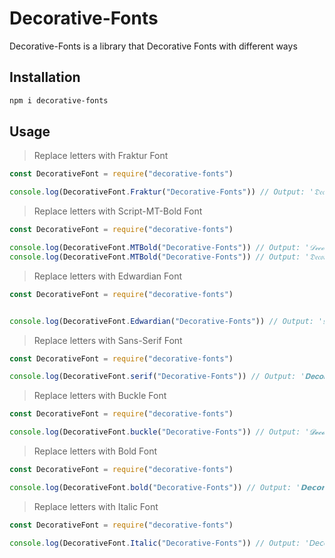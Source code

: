 # Decorative-Fonts

Decorative-Fonts is a library that Decorative Fonts with different ways

## Installation

```bash
npm i decorative-fonts
```

## Usage

> Replace letters with Fraktur Font

```javascript
const DecorativeFont = require("decorative-fonts")

console.log(DecorativeFont.Fraktur("Decorative-Fonts")) // Output: '𝔇𝔢𝔠𝔬𝔯𝔞𝔱𝔦𝔳𝔢-𝔉𝔬𝔫𝔱𝔰'
```

> Replace letters with Script-MT-Bold Font

```javascript
const DecorativeFont = require("decorative-fonts")

console.log(DecorativeFont.MTBold("Decorative-Fonts")) // Output: '𝒟ℯ𝒸ℴ𝓇𝒶𝓉𝒾𝓋ℯ-ℱℴ𝓃𝓉𝓈'
console.log(DecorativeFont.MTBold("Decorative-Fonts")) // Output: '𝔇𝔢𝔠𝔬𝔯𝔞𝔱𝔦𝔳𝔢-𝔉𝔬𝔫𝔱𝔰'
```

> Replace letters with Edwardian Font

```javascript
const DecorativeFont = require("decorative-fonts")


console.log(DecorativeFont.Edwardian("Decorative-Fonts")) // Output: '𝓓𝓮𝓬𝓸𝓻𝓪𝓽𝓲𝓿𝓮-𝓕𝓸𝓷𝓽𝓼'
```

> Replace letters with Sans-Serif Font

```javascript
const DecorativeFont = require("decorative-fonts")

console.log(DecorativeFont.serif("Decorative-Fonts")) // Output: '𝐃𝐞𝐜𝐨𝐫𝐚𝐭𝐢𝐯𝐞-𝐅𝐨𝐧𝐭𝐬'
```

> Replace letters with Buckle Font

```javascript
const DecorativeFont = require("decorative-fonts")

console.log(DecorativeFont.buckle("Decorative-Fonts")) // Output: '𝓓𝓮𝓬𝓸𝓻𝓪𝓽𝓲𝓿𝓮-𝓕𝓸𝓷𝓽𝓼'
```

> Replace letters with Bold Font

```javascript
const DecorativeFont = require("decorative-fonts")

console.log(DecorativeFont.bold("Decorative-Fonts")) // Output: '𝗗𝗲𝗰𝗼𝗿𝗮𝘁𝗶𝘃𝗲-𝗙𝗼𝗻𝘁𝘀'
```

> Replace letters with Italic Font

```javascript
const DecorativeFont = require("decorative-fonts")

console.log(DecorativeFont.Italic("Decorative-Fonts")) // Output: '𝘋𝘦𝘤𝘰𝘳𝘢𝘵𝘪𝘷𝘦-𝘍𝘰𝘯𝘵𝘴'
```
